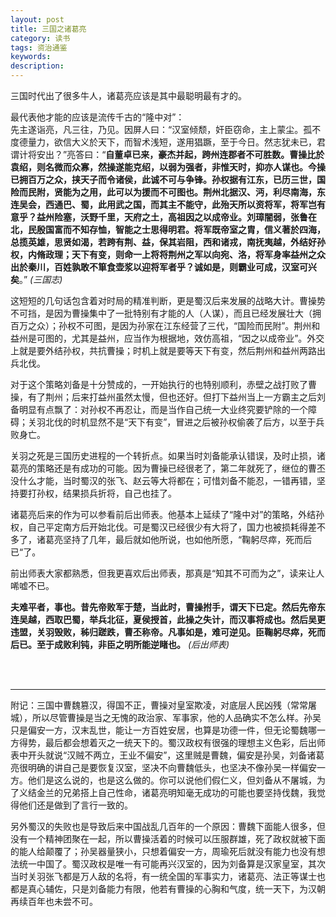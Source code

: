 ```yaml
---
layout: post
title: 三国之诸葛亮
category: 读书
tags: 资治通鉴
keywords: 
description: 
---
```


三国时代出了很多牛人，诸葛亮应该是其中最聪明最有才的。

最代表他才能的应该是流传千古的“隆中对”：  
先主遂诣亮，凡三往，乃见。因屏人曰：“汉室倾颓，奸臣窃命，主上蒙尘。孤不度德量力，欲信大义於天下，而智术浅短，遂用猖蹶，至于今日。然志犹未已，君谓计将安出？”亮答曰：“__自董卓已来，豪杰并起，跨州连郡者不可胜数。曹操比於袁绍，则名微而众寡，然操遂能克绍，以弱为强者，非惟天时，抑亦人谋也。今操已拥百万之众，挟天子而令诸侯，此诚不可与争锋。孙权据有江东，已历三世，国险而民附，贤能为之用，此可以为援而不可图也。荆州北据汉、沔，利尽南海，东连吴会，西通巴、蜀，此用武之国，而其主不能守，此殆天所以资将军，将军岂有意乎？益州险塞，沃野千里，天府之土，高祖因之以成帝业。刘璋闇弱，张鲁在北，民殷国富而不知存恤，智能之士思得明君。将军既帝室之胄，信义著於四海，总揽英雄，思贤如渴，若跨有荆、益，保其岩阻，西和诸戎，南抚夷越，外结好孙权，内脩政理；天下有变，则命一上将将荆州之军以向宛、洛，将军身率益州之众出於秦川，百姓孰敢不箪食壶浆以迎将军者乎？诚如是，则霸业可成，汉室可兴矣__。”  *(三国志)*

这短短的几句话包含着对时局的精准判断，更是蜀汉后来发展的战略大计。曹操势不可挡，是因为曹操集中了一批特别有才能的人（人谋），而且已经发展壮大（拥百万之众）；孙权不可图，是因为孙家在江东经营了三代，“国险而民附”。荆州和益州是可图的，尤其是益州，应当作为根据地，效仿高祖，“因之以成帝业”。外交上就是要外结孙权，共抗曹操；时机上就是要等天下有变，然后荆州和益州两路出兵北伐。

对于这个策略刘备是十分赞成的，一开始执行的也特别顺利，赤壁之战打败了曹操，有了荆州；后来打益州虽然太慢，但也还好。但打下益州当上一方霸主之后刘备明显有点飘了：对孙权不再忍让，而是当作自己统一大业终究要铲除的一个障碍；关羽北伐的时机显然不是“天下有变”，冒进之后被孙权偷袭了后方，以至于兵败身亡。

关羽之死是三国历史进程的一个转折点。如果当时刘备能承认错误，及时止损，诸葛亮的策略还是有成功的可能。因为曹操已经很老了，第二年就死了，继位的曹丕没什么才能，当时蜀汉的张飞、赵云等大将都在；可惜刘备不能忍，一错再错，坚持要打孙权，结果损兵折将，自己也挂了。

诸葛亮后来的作为可以参看前后出师表。他基本上延续了“隆中对”的策略，外结孙权，自己平定南方后开始北伐。可是蜀汉已经很少有大将了，国力也被损耗得差不多了，诸葛亮坚持了几年，最后就如他所说，也如他所愿，“鞠躬尽瘁，死而后已“了。

前出师表大家都熟悉，但我更喜欢后出师表，那真是“知其不可而为之”，读来让人唏嘘不已。

__夫难平者，事也。昔先帝败军于楚，当此时，曹操拊手，谓天下已定。然后先帝东连吴越，西取巴蜀，举兵北征，夏侯授首，此操之失计，而汉事将成也。然后吴更违盟，关羽毁败，秭归蹉跌，曹丕称帝。凡事如是，难可逆见。臣鞠躬尽瘁，死而后已。至于成败利钝，非臣之明所能逆睹也。__ *(后出师表)*
  
<br/><br/>
*********************  
附记：三国中曹魏篡汉，得国不正，曹操对皇室欺凌，对底层人民凶残（常常屠城），所以尽管曹操是当之无愧的政治家、军事家，他的人品确实不怎么样。孙吴只是偏安一方，汉末乱世，能让一方百姓安居，也算是功德一件，但无论蜀魏哪一方得势，最后都会想着灭之一统天下的。蜀汉政权有很强的理想主义色彩，后出师表中开头就说“汉贼不两立，王业不偏安”，这里贼是曹魏，偏安是孙吴，刘备诸葛亮很明确的讲自己是要恢复汉室，坚决不向曹魏低头，也坚决不像孙吴一样偏安一方。他们是这么说的，也是这么做的。你可以说他们假仁义，但刘备从不屠城，为了义结金兰的兄弟搭上自己性命，诸葛亮明知毫无成功的可能也要坚持伐魏，我觉得他们还是做到了言行一致的。  

另外蜀汉的失败也是导致后来中国战乱几百年的一个原因：曹魏下面能人很多，但没有一个精神团聚在一起，所以曹操活着的时候可以压服群雄，死了政权就被下面的能人给颠覆了；孙吴器量狭小，只想着偏安一方，周瑜死后就没有能力也没有想法统一中国了。蜀汉政权是唯一有可能再兴汉室的，因为刘备算是汉家皇室，其次当时关羽张飞都是万人敌的名将，有一统全国的军事实力，诸葛亮、法正等谋士也都是真心辅佐，只是刘备能力有限，他若有曹操的心胸和气度，统一天下，为汉朝再续百年也未尝不可。
